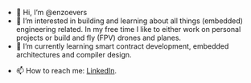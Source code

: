 - 👋 Hi, I’m @enzoevers
- 👀 I’m interested in building and learning about all things (embedded) engineering related. In my free time I like to either work on personal projects or build and fly (FPV) drones and planes.
- 🌱 I’m currently learning smart contract development, embedded architectures and compiler design.
<!--- - 💞️ I’m looking to collaborate on ... --->
- 📫 How to reach me: [LinkedIn](https://www.linkedin.com/in/enzo-evers-766331119/). <!--- , sometimes I put something on [YouTube](https://www.youtube.com/channel/UCwGMtaOywHGnWdXyHskHbWw) --->

<!---
enzoevers/enzoevers is a ✨ special ✨ repository because its `README.md` (this file) appears on your GitHub profile.
You can click the Preview link to take a look at your changes.
--->

